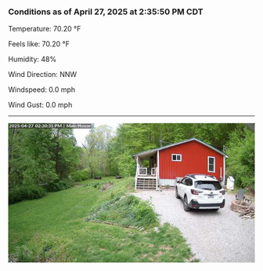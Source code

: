 ### Conditions as of April 27, 2025 at 2:35:50 PM CDT 

Temperature: 70.20 &deg;F

Feels like: 70.20 &deg;F

Humidity: 48%

Wind Direction: NNW

Windspeed: 0.0 mph

Wind Gust: 0.0 mph

---

<img src="./images/latest.jpeg"/>

